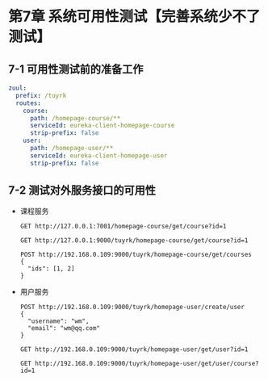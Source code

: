 # 第7章 系统可用性测试【完善系统少不了测试】

## 7-1 可用性测试前的准备工作

```yaml
zuul:
  prefix: /tuyrk
  routes:
    course:
      path: /homepage-course/**
      serviceId: eureka-client-homepage-course
      strip-prefix: false
    user:
      path: /homepage-user/**
      serviceId: eureka-client-homepage-user
      strip-prefix: false
```

## 7-2 测试对外服务接口的可用性

- 课程服务

  ```
  GET http://127.0.0.1:7001/homepage-course/get/course?id=1
  ```

  ```
  GET http://127.0.0.1:9000/tuyrk/homepage-course/get/course?id=1
  ```

  ```
  POST http://192.168.0.109:9000/tuyrk/homepage-course/get/courses
  {
    "ids": [1, 2]
  }
  ```

- 用户服务

  ```
  POST http://192.168.0.109:9000/tuyrk/homepage-user/create/user
  {
    "username": "wm",
    "email": "wm@qq.com"
  }
  ```

  ```
  GET http://192.168.0.109:9000/tuyrk/homepage-user/get/user?id=1
  ```

  ```
  GET http://192.168.0.109:9000/tuyrk/homepage-user/get/user/course?id=1
  ```

  





